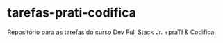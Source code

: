 # tarefas-prati-codifica
Repositório para as tarefas do curso Dev Full Stack Jr. +praTI &amp; Codifica.
